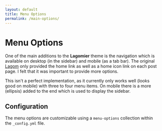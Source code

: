 ```yaml
---
layout: default
title: Menu Options
permalink: /main-options/
---
```


# Menu Options

One of the main additions to the **Lagomier** theme is the navigation which is available on desktop (in the sidebar) and mobile (as a tab bar).  The original [Lagom][lagom] only provided the home link as well as a home icon link on each post page.  I felt that it was important to provide more options.

This isn't a perfect implementation, as it currently only works well (looks good on mobile) with three to four menu items.  On mobile there is a more (ellipsis) added to the end which is used to display the sidebar.

## Configuration

The menu options are customizable using a `menu-options` collection within the `_config.yml` file.   


[lagom]: https://github.com/swanson/lagom